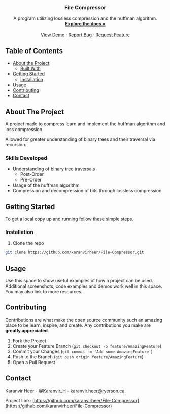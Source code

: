<!--
*** Thanks for checking out this README Template. If you have a suggestion that would
*** make this better, please fork the repo and create a pull request or simply open
*** an issue with the tag "enhancement".
*** Thanks again! Now go create something AMAZING! :D
***
***
***
*** To avoid retyping too much info. Do a search and replace for the following:
*** karanvirheer, File-Compressor, Karanvir_H, karanvir.heer@ryerson.ca
-->

<!-- PROJECT SHIELDS -->
<!--
*** I'm using markdown "reference style" links for readability.
*** Reference links are enclosed in brackets [ ] instead of parentheses ( ).
*** See the bottom of this document for the declaration of the reference variables
*** for contributors-url, forks-url, etc. This is an optional, concise syntax you may use.
*** https://www.markdownguide.org/basic-syntax/#reference-style-links
-->

<!-- PROJECT LOGO -->
<br />
<p align="center">
  <a href="https://github.com/karanvirheer/File-Compressor">
  </a>

  <h3 align="center">File Compressor</h3>

  <p align="center">
    A program utilizing lossless compression and the huffman algorithm.
    <br />
    <a href="https://github.com/karanvirheer/File-Compressor"><strong>Explore the docs »</strong></a>
    <br />
    <br />
    <a href="https://github.com/karanvirheer/File-Compressor/issues">View Demo</a>
    ·
    <a href="https://github.com/karanvirheer/File-Compressor/issues">Report Bug</a>
    ·
    <a href="https://github.com/karanvirheer/File-Compressor/issues">Request Feature</a>
  </p>
</p>

<!-- TABLE OF CONTENTS -->

## Table of Contents

- [About the Project](#about-the-project)
  - [Built With](#built-with)
- [Getting Started](#getting-started)
  - [Installation](#installation)
- [Usage](#usage)
- [Contributing](#contributing)
- [Contact](#contact)

<!-- ABOUT THE PROJECT -->

## About The Project

A project made to compress learn and implement the huffman algorithm and loss compression.

Allowed for greater understanding of binary trees and their traversal via recursion.

### Skills Developed

- Understanding of binary tree traversals
  - Post-Order
  - Pre-Order
- Usage of the huffman algorithm
- Compression and decompression of bits through lossless compression

<!-- GETTING STARTED -->

## Getting Started

To get a local copy up and running follow these simple steps.

### Installation

1. Clone the repo

```sh
git clone https://github.com/karanvirheer/File-Compressor.git
```

<!-- USAGE EXAMPLES -->

## Usage

Use this space to show useful examples of how a project can be used. Additional screenshots, code examples and demos work well in this space. You may also link to more resources.

<!-- CONTRIBUTING -->

## Contributing

Contributions are what make the open source community such an amazing place to be learn, inspire, and create. Any contributions you make are **greatly appreciated**.

1. Fork the Project
2. Create your Feature Branch (`git checkout -b feature/AmazingFeature`)
3. Commit your Changes (`git commit -m 'Add some AmazingFeature'`)
4. Push to the Branch (`git push origin feature/AmazingFeature`)
5. Open a Pull Request

<!-- CONTACT -->

## Contact

Karanvir Heer - [@Karanvir_H](https://twitter.com/Karanvir_H) - karanvir.heer@ryerson.ca

Project Link: [https://github.com/karanvirheer/File-Compressor](https://github.com/karanvirheer/File-Compressor)
